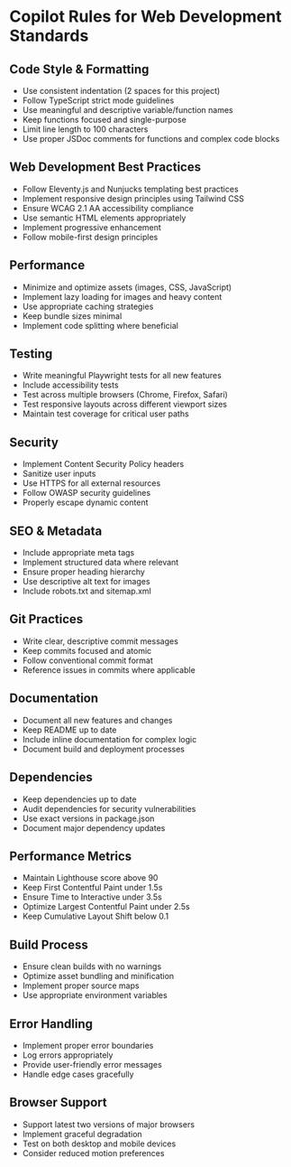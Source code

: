 # Copilot Rules for Web Development Standards

## Code Style & Formatting
- Use consistent indentation (2 spaces for this project)
- Follow TypeScript strict mode guidelines
- Use meaningful and descriptive variable/function names
- Keep functions focused and single-purpose
- Limit line length to 100 characters
- Use proper JSDoc comments for functions and complex code blocks

## Web Development Best Practices
- Follow Eleventy.js and Nunjucks templating best practices
- Implement responsive design principles using Tailwind CSS
- Ensure WCAG 2.1 AA accessibility compliance
- Use semantic HTML elements appropriately
- Implement progressive enhancement
- Follow mobile-first design principles

## Performance
- Minimize and optimize assets (images, CSS, JavaScript)
- Implement lazy loading for images and heavy content
- Use appropriate caching strategies
- Keep bundle sizes minimal
- Implement code splitting where beneficial

## Testing
- Write meaningful Playwright tests for all new features
- Include accessibility tests
- Test across multiple browsers (Chrome, Firefox, Safari)
- Test responsive layouts across different viewport sizes
- Maintain test coverage for critical user paths

## Security
- Implement Content Security Policy headers
- Sanitize user inputs
- Use HTTPS for all external resources
- Follow OWASP security guidelines
- Properly escape dynamic content

## SEO & Metadata
- Include appropriate meta tags
- Implement structured data where relevant
- Ensure proper heading hierarchy
- Use descriptive alt text for images
- Include robots.txt and sitemap.xml

## Git Practices
- Write clear, descriptive commit messages
- Keep commits focused and atomic
- Follow conventional commit format
- Reference issues in commits where applicable

## Documentation
- Document all new features and changes
- Keep README up to date
- Include inline documentation for complex logic
- Document build and deployment processes

## Dependencies
- Keep dependencies up to date
- Audit dependencies for security vulnerabilities
- Use exact versions in package.json
- Document major dependency updates

## Performance Metrics
- Maintain Lighthouse score above 90
- Keep First Contentful Paint under 1.5s
- Ensure Time to Interactive under 3.5s
- Optimize Largest Contentful Paint under 2.5s
- Keep Cumulative Layout Shift below 0.1

## Build Process
- Ensure clean builds with no warnings
- Optimize asset bundling and minification
- Implement proper source maps
- Use appropriate environment variables

## Error Handling
- Implement proper error boundaries
- Log errors appropriately
- Provide user-friendly error messages
- Handle edge cases gracefully

## Browser Support
- Support latest two versions of major browsers
- Implement graceful degradation
- Test on both desktop and mobile devices
- Consider reduced motion preferences
